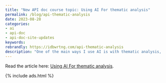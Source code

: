 ```yaml
---
title: "New API doc course topic: Using AI For thematic analysis"
permalink: /blog/api-thematic-analysis
date: 2023-08-28
categories:
- ai
- api-doc
- api-doc-site-updates
keywords: 
rebrandly: https://idbwrtng.com/api-thematic-analysis
description: "One of the main ways I use AI is with thematic analysis, which involves identifying, analyzing, and reporting patterns (themes) within qualitative data. After you identify major themes, you can use least-to-most prompting techniques to go into more detail. I recently used this technique in preparing notes for a book club. It could also could work well for a number of documentation-related scenarios. In this article, I explore using AI for thematic analysis with doc feedback, search analytics, tags and related pages, FAQs, glossary items, bugs, and documentation pages."
---
```


Read the article here: [Using AI For thematic analysis](/learnapidoc/docapis_thematic_analysis.html).

{% include ads.html %}


